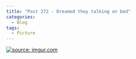 ```yaml
---
title: "Post 272 - Dreamed they talking on bed"
categories:
  - Blog
tags:
  - Picture
---
```



<a href="https://imgur.com/QsV15cc"><img src="https://i.imgur.com/QsV15cc.jpg" title="source: imgur.com" /></a>


<br/>




<script src="https://utteranc.es/client.js"
        repo="serendipityinlife/serendipityinlife.github.io"
        issue-term="pathname"
        theme="github-light"
        crossorigin="anonymous"
        async>
</script>
